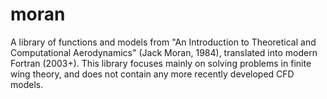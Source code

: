 # moran
A library of functions and models from "An Introduction to Theoretical and Computational Aerodynamics" (Jack Moran, 1984), translated into modern Fortran (2003+). This library focuses mainly on solving problems in finite wing theory, and does not contain any more recently developed CFD models.


